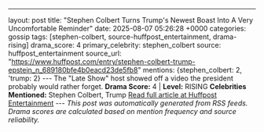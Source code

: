 ---
layout: post
title: "Stephen Colbert Turns Trump's Newest Boast Into A Very Uncomfortable Reminder"
date: 2025-08-07 05:26:28 +0000
categories: gossip
tags: [stephen-colbert, source-huffpost_entertainment, drama-rising]
drama_score: 4
primary_celebrity: stephen_colbert
source: huffpost_entertainment
source_url: "https://www.huffpost.com/entry/stephen-colbert-trump-epstein_n_689180bfe4b0eacd23de5fb8"
mentions: {stephen_colbert: 2, 'trump: 2} --- The "Late Show" host showed off a video the president probably would rather forget. **Drama Score:** 4 | **Level:** RISING **Celebrities Mentioned:** Stephen Colbert, Trump [Read full article at Huffpost Entertainment](https://www.huffpost.com/entry/stephen-colbert-trump-epstein_n_689180bfe4b0eacd23de5fb8) --- *This post was automatically generated from RSS feeds. Drama scores are calculated based on mention frequency and source reliability.*